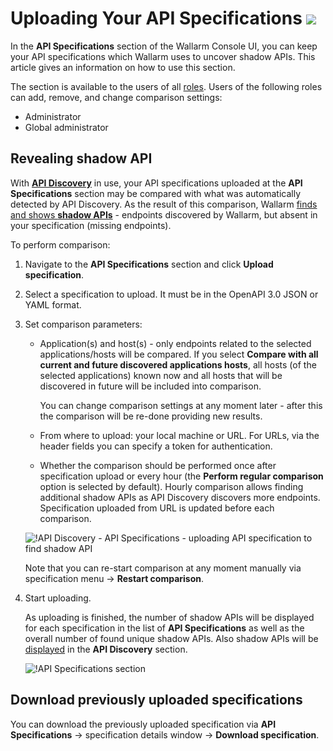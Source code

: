 # Uploading Your API Specifications <a href="../../about-wallarm/subscription-plans/#subscription-plans"><img src="../../images/api-security-tag.svg" style="border: none;"></a>

In the **API Specifications** section of the Wallarm Console UI, you can keep your API specifications which Wallarm uses to uncover shadow APIs. This article gives an information on how to use this section.

The section is available to the users of all [roles](../user-guides/settings/users.md#user-roles). Users of the following roles can add, remove, and change comparison settings:

* Administrator
* Global administrator

## Revealing shadow API

With [**API Discovery**](../about-wallarm/api-discovery.md) in use, your API specifications uploaded at the **API Specifications** section may be compared with what was automatically detected by API Discovery. As the result of this comparison, Wallarm [finds and shows **shadow APIs**](../about-wallarm/api-discovery.md#shadow-api) - endpoints discovered by Wallarm, but absent in your specification (missing endpoints).

To perform comparison:

1. Navigate to the **API Specifications** section and click **Upload specification**.
1. Select a specification to upload. It must be in the OpenAPI 3.0 JSON or YAML format.
1. Set comparison parameters:

    * Application(s) and host(s) - only endpoints related to the selected applications/hosts will be compared. If you select **Compare with all current and future discovered applications hosts**, all hosts (of the selected applications) known now and all hosts that will be discovered in future will be included into comparison.

        You can change comparison settings at any moment later - after this the comparison will be re-done providing new results.

    * From where to upload: your local machine or URL. For URLs, via the header fields you can specify a token for authentication.
    * Whether the comparison should be performed once after specification upload or every hour (the **Perform regular comparison** option is selected by default). Hourly comparison allows finding additional shadow APIs as API Discovery discovers more endpoints. Specification uploaded from URL is updated before each comparison.

    ![!API Discovery - API Specifications - uploading API specification to find shadow API](../images/about-wallarm-waf/api-discovery/api-discovery-specification-upload.png)

    Note that you can re-start comparison at any moment manually via specification menu → **Restart comparison**.

1. Start uploading.

    As uploading is finished, the number of shadow APIs will be displayed for each specification in the list of **API Specifications** as well as the overall number of found unique shadow APIs. Also shadow APIs will be [displayed](api-discovery.md#displaying-shadow-api) in the **API Discovery** section.

    ![!API Specifications section](../images/about-wallarm-waf/api-discovery/api-discovery-specifications.png)

## Download previously uploaded specifications

You can download the previously uploaded specification via **API Specifications** → specification details window → **Download specification**.
